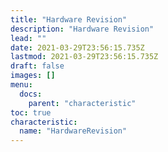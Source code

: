 ```yaml
---
title: "Hardware Revision"
description: "Hardware Revision"
lead: ""
date: 2021-03-29T23:56:15.735Z
lastmod: 2021-03-29T23:56:15.735Z
draft: false
images: []
menu:
  docs:
    parent: "characteristic"
toc: true
characteristic:
  name: "HardwareRevision"
---
```

